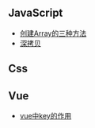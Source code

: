 ## JavaScript

- [创建Array的三种方法](./Js-page-1.md) 
- [深拷贝](./Js-page-2.md) 
## Css

## Vue
- [vue中key的作用](./Vue-page-1.md)
